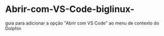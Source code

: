 # Abrir-com-VS-Code-biglinux-
guia para adicionar a opção "Abrir com VS Code" ao menu de contexto do Dolphin
